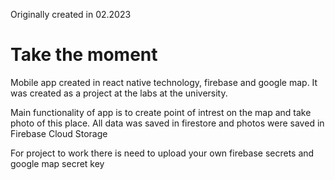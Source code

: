 
Originally created in 02.2023
# Take the moment


Mobile app created in react native technology, firebase and google map. 
It was created as a project at the labs at the university.

Main functionality of app is to create point of intrest on the map and take photo of this place. All data was saved in firestore and photos were saved in Firebase Cloud Storage

For project to work there is need to upload your own firebase secrets and google map secret key

